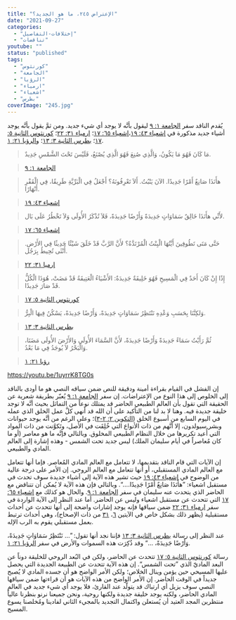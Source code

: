 ```yaml
---
title: "الإعتراض ٢٤٥، ما هو الجديد؟"
date: "2021-09-27"
categories: 
  - "إختلافات-التفاصيل"
  - "تناقضات"
youtube: ""
status: "published"
tags: 
  - "كورنثوس"
  - "الجامعة"
  - "الرؤيا"
  - "ارمياء"
  - "اشعياء"
  - "بطرس"
coverImage: "245.jpg"
---
```


يُقدم الناقد سفر [الجامعة ١: ٩](https://my.bible.com/bible/101/ECC.1.9) ليقول بأنَّه لا يوجد أي شيء جديد. ومن ثمَّ يقول بأنَّه يوجد أشياء جديد مذكورة في [إشعياء ٤٣: ١٩](https://my.bible.com/bible/101/ISA.43.19)،[إشعياء ٦٥: ١٧](https://my.bible.com/bible/101/ISA.65.17)؛ [ارمياء ٣١: ٢٢](https://my.bible.com/bible/101/JER.31.22)؛ [كورنثوس الثانية ٥: ١٧](https://my.bible.com/bible/101/2CO.5.17)؛ [بطرس الثانية ٣: ١٣](https://my.bible.com/bible/101/2PE.3.13)؛ و[الرؤيا ٢١: ١](https://my.bible.com/bible/101/REV.21.1).

> مَا كَانَ فَهُوَ مَا يَكُونُ، وَالَّذِي صُنِعَ فَهُوَ الَّذِي يُصْنَعُ، فَلَيْسَ تَحْتَ الشَّمْسِ جَدِيدٌ.

> [الجامعة ١: ٩](https://my.bible.com/bible/101/ECC.1.9)

> هأَنَذَا صَانِعٌ أَمْرًا جَدِيدًا. الآنَ يَنْبُتُ. أَلاَ تَعْرِفُونَهُ؟ أَجْعَلُ فِي الْبَرِّيَّةِ طَرِيقًا، فِي الْقَفْرِ أَنْهَارًا.

> [إشعياء ٤٣: ١٩](https://my.bible.com/bible/101/ISA.43.19)

> لأَنِّي هأَنَذَا خَالِقٌ سَمَاوَاتٍ جَدِيدَةً وَأَرْضًا جَدِيدَةً، فَلاَ تُذْكَرُ الأُولَى وَلاَ تَخْطُرُ عَلَى بَال.

> [إشعياء ٦٥: ١٧](https://my.bible.com/bible/101/ISA.65.17)

> حَتَّى مَتَى تَطُوفِينَ أَيَّتُهَا الْبِنْتُ الْمُرْتَدَّةُ؟ لأَنَّ الرَّبَّ قَدْ خَلَقَ شَيْئًا حَدِيثًا فِي الأَرْضِ. أُنْثَى تُحِيطُ بِرَجُل.

> [إرميا ٣١: ٢٢](https://my.bible.com/bible/101/JER.31.22)

> إِذًا إِنْ كَانَ أَحَدٌ فِي الْمَسِيحِ فَهُوَ خَلِيقَةٌ جَدِيدَةٌ: الأَشْيَاءُ الْعَتِيقَةُ قَدْ مَضَتْ، هُوَذَا الْكُلُّ قَدْ صَارَ جَدِيدًا.

> [كورنثوس الثانية ٥: ١٧](https://my.bible.com/bible/101/2CO.5.17)

> وَلكِنَّنَا بِحَسَبِ وَعْدِهِ نَنْتَظِرُ سَمَاوَاتٍ جَدِيدَةً، وَأَرْضًا جَدِيدَةً، يَسْكُنُ فِيهَا الْبِرُّ.

> [بطرس الثانية ٣: ١٣](https://my.bible.com/bible/101/2PE.3.13)

> ثُمَّ رَأَيْتُ سَمَاءً جَدِيدَةً وَأَرْضًا جَدِيدَةً، لأَنَّ السَّمَاءَ الأُولَى وَالأَرْضَ الأُولَى مَضَتَا، وَالْبَحْرُ لاَ يُوجَدُ فِي مَا بَعْدُ.

> [رؤيا ٢١: ١](https://my.bible.com/bible/101/REV.21.1)

https://youtu.be/1uyrrK8TG0s

إن الفشل في القيام بقراءة أمينة ودقيقة للنص ضمن سياقه النصي هو ما أودى بالناقد إلى الخلوص إلى هذا النوع من الإعتراضات. إن سفر [الجامعة ١: ٩](https://my.bible.com/bible/101/ECC.1.9) يُعبّر بطريقة شعرية عن الحقيقة التي تقول بأن العالم الطبيعي الحاضر قد يمتلك نوعاً من التماثل بحيث أنَّه لا توجد خليقة جديدة فيه. وهنا لا بد لنا من التأكيد على أن الله قد أنهى كلَّ عمل الخلق الذي عمله في اليوم السابع من أسبوع الخلق ([التكوين ٢: ٢-٣](https://my.bible.com/bible/101/GEN.2.2-3))؛ وعلى الرغم من أنَّه يوجد حيوانات وبشر سيولدون، إلا أنَّهم من ذات الأنواع التي خُلِقَت في الأصل، وتَكوَّنت من ذات المواد التي أُعيد تكريرها من خلال النظام الطبيعي المخلوق. وبالتالي فإنَّه ما هو معاصر (أو ما كان مُعاصراً في أيام سليمان الملك) ليس جديد تحت الشمس - وهذه إشارة إلى العالم المادي والطبيعي.

إن الآيات التي قام الناقد بتقديمها، لا تتعامل مع العالم المادي المُعاصر. فإما أنها تتعامل مع العالم المادي المستقبلي، أو أنها تتعامل مع العالم الروحي. إن الأمر على درجة عالية من الوضوح في [إشعياء ٤٣: ١٩](https://my.bible.com/bible/101/ISA.43.19) حيث تشير هذه الآية إلى أشياء جديدة سوف تحدث في مستقبل اشعياء: ”هأَنَذَا صَانِعٌ أَمْرًا جَدِيدًا.…“. وبالتالي فإن هذه الآية لا يُمكن أن تتناقض مع الحاضر الذي يتحدث عنه سليمان في سفر [الجامعة ١: ٩](https://my.bible.com/bible/101/ECC.1.9). والحال هو كذلك مع [إشعياء ٦٥: ١٧](https://my.bible.com/bible/101/ISA.65.17) التي تتحدث عن مستقبل اشعياء وليس عن الحاضر. أما عند النظر إلى الآية الواردة في سفر [ارمياء ٣١: ٢٢](https://my.bible.com/bible/101/JER.31.22) ضمن سياقها فإنه يوجد إشارات واضحة إلى أنها تتحدث عن أحداث مستقبلية (يظهر ذلك بشكل خاص في الآيتين [٦](https://my.bible.com/bible/101/JER.31.6)، [٣١](https://my.bible.com/bible/101/JER.31.31) من ذات الإصحاح)، وهي أحداث ترتبط بعمل مستقبلي يقوم به الرب الإله.

عند النظر إلى رسالة [بطرس الثانية ٣: ١٣](https://my.bible.com/bible/101/2PE.3.13) فإننا نجد أنها تقول: ”… نَنْتَظِرُ سَمَاوَاتٍ جَدِيدَةً، وَأَرْضًا جَدِيدَةً، …“ وقد ذُكِرَت هذه السموات والأرض في سفر [الرؤيا ٢١: ١](https://my.bible.com/bible/101/REV.21.1).

رسالة [كورنثوس الثانية ٥: ١٧](https://my.bible.com/bible/101/2CO.5.17) تتحدث عن الحاضر، ولكن في البُعد الروحي للخليقة دوناً عن البعد الماديّ الذي ”تحت الشمس“. إن هذه الآية تتحدث عن الطبيعة الجديدة التي يحصل عليها المسيحي حين يؤمن وينال الخلاص؛ ولكن الأمر الواضح هو أن جسده المادي لا يُصبح جديداً في الوقت الحاضر. إن الأمر الواضح من هذه الآيات هو أن قراءتها ضمن سياقها النصي سوف يزيل أي ارتباك قد يتولّد عند القارئ، فلا يوجد أي شيء جديد في العالم المادي الحاضر، ولكنه يوجد خليقة جديدة ولكنها روحية، ونحن جميعنا نرنو بنظرنا عالياً منتظرين المجد العتيد أن يُستعلن واكتمال التجديد بالمجيء الثاني لفادينا ومُخلصنا يسوع المسيح.
